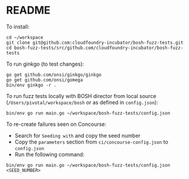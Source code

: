 # README

To install:

```
cd ~/workspace
git clone git@github.com:cloudfoundry-incubator/bosh-fuzz-tests.git
cd bosh-fuzz-tests/src/github.com/cloudfoundry-incubator/bosh-fuzz-tests
```

To run ginkgo (to test changes):

```
go get github.com/onsi/ginkgo/ginkgo
go get github.com/onsi/gomega
bin/env ginkgo -r .
```

To run fuzz tests locally with BOSH director from local source (`/Users/pivotal/workspace/bosh` or
as defined in `config.json`):

```
bin/env go run main.go ~/workspace/bosh-fuzz-tests/config.json
```

To re-create failures seen on Concourse:

* Search for `Seeding with` and copy the seed number
* Copy the `parameters` section from `ci/concourse-config.json` to `config.json`
* Run the following command:

```
bin/env go run main.go ~/workspace/bosh-fuzz-tests/config.json <SEED_NUMBER>
```
